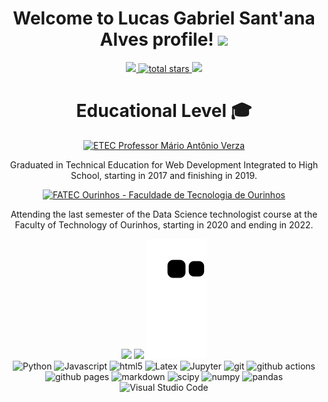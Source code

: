 <h1 align="center">
  Welcome to Lucas Gabriel Sant'ana Alves profile!
  <img src="https://media.giphy.com/media/hvRJCLFzcasrR4ia7z/giphy.gif" width="50">
</h1>

<div align='center'>
  <a href="https://github.com/LucasAlv3s">
    <img src="https://img.shields.io/github/followers/LucasAlv3s?color=green&label=GitHub&logo=GitHub&style=for-the-badge"/>
  </a>
  <a href="https://github.com/LucasAlv3s?tab=repositories&sort=stargazers">
    <img alt="total stars" title="Total stars on GitHub" src="https://custom-icon-badges.herokuapp.com/badge/dynamic/json?logo=star&color=55960c&labelColor=488207&label=Stars&style=for-the-badge&query=%24.stars&url=https://api.github-star-counter.workers.dev/user/LucasAlv3s"/>
  </a>
  <a href="https://www.linkedin.com/in/lucas-alves20/">
    <img src="https://img.shields.io/badge/-Linkedin-blue?style=for-the-badge&logo=LinkedIn&logoColor=white&link=https://www.linkedin.com/in/lucas-alves20/"/>
  </a>
</div>

<div align="center">
  <h1 align="center">Educational Level 🎓</h1>
  <a href="http://etecpalmital.hospedagemdesites.ws/wp/">
    <img alt="ETEC Professor Mário Antônio Verza" src="https://bkpsitecpsnew.blob.core.windows.net/uploadsitecps/sites/1/2020/10/etec-palmital.jpg" style="width: 500px" target="_blank"/>
  </a>
  <p>
    Graduated in Technical Education for Web Development Integrated to High School, starting in 2017 and finishing in 2019.
  </p>
  </a>
     <a href="https://www.fatecourinhos.edu.br/">
    <img alt="FATEC Ourinhos - Faculdade de Tecnologia de Ourinhos" src="https://scontent.fmii8-1.fna.fbcdn.net/v/t39.30808-6/313864394_3256836807861531_4396744523738537443_n.jpg?_nc_cat=106&ccb=1-7&_nc_sid=e3f864&_nc_ohc=opkPIQAnIOEAX-DGShl&_nc_ht=scontent.fmii8-1.fna&oh=00_AfByeyu2_wlJT7KjSylKR6r4dKdAzZ7_4IKvq-PoW0A5cw&oe=636E9EBF" style="width: 500px" target="_blank" />
  </a>
  <p>     
    Attending the last semester of the Data Science technologist course at the Faculty of Technology of Ourinhos, starting in 2020 and ending in 2022.
  </p>
</div>

<div align='center'>
  <img src="https://github-readme-stats.vercel.app/api/top-langs/?username=LucasAlv3s&layout=compact" style="width: 400px" /> <img src="https://github-readme-stats.vercel.app/api?username=LucasAlv3s&show_icons=true&theme=radical" style="width: 475px" />
  <img src="https://github.com/LucasAlv3s/LucasAlv3s/blob/output/github-contribution-grid-snake.svg" />
</div>

<div align=center>
  <img alt="Python" src="https://img.shields.io/badge/-Python-45b8d8?style=for-the-badge&logo=python&logoColor=white" />
  <img alt="Javascript" src="https://img.shields.io/badge/-Javascript-F7DF1E?style=for-the-badge&logo=JavaScript&logoColor=black" />
  <img alt="html5" src="https://img.shields.io/badge/-HTML5-DC143C?style=for-the-badge&logo=html5&logoColor=white" />
  <img alt="Latex" src="https://img.shields.io/badge/-Latex-2F4F4F?style=for-the-badge&logo=latex&logoColor=white" />
  <img alt="Jupyter" src="https://img.shields.io/badge/-Jupyter-5849BE?style=for-the-badge&logo=jupyter&logoColor=white" />
  <img alt="git" src="https://img.shields.io/badge/-Git-F05032?style=for-the-badge&logo=git&logoColor=white" />
  <img alt="github actions" src="https://img.shields.io/badge/-Github_Actions-E10098?style=for-the-badge&logo=github-actions&logoColor=white" />
  <img alt="github pages" src="https://img.shields.io/badge/-Github_Pages-E10098?style=for-the-badge&logo=github&logoColor=white" />
  <img alt="markdown" src="https://img.shields.io/badge/-Markdown-000000?style=for-the-badge&logo=markdown&logoColor=white" />
  <img alt="scipy" src="https://img.shields.io/badge/-SciPy-0A9EDC?style=for-the-badge&logo=scipy&logoColor=white" />
  <img alt="numpy" src="https://img.shields.io/badge/-NumPy-013243?style=for-the-badge&logo=numpy&logoColor=white" />
  <img alt="pandas" src="https://img.shields.io/badge/-Pandas-150458?style=for-the-badge&logo=pandas&logoColor=white" />
  <img alt="Visual Studio Code" src="https://img.shields.io/badge/-Visual%20Studio%20Code-0078d7?style=for-the-badge&logo=visual-studio-code&logoColor=white" />
</div>
